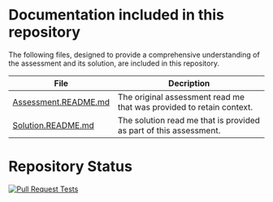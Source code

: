 # Documentation included in this repository

The following files, designed to provide a comprehensive understanding of the assessment and its solution, are included in this repository.

| File                 | Decription                                                        |
|----------------------|-------------------------------------------------------------------|
| [Assessment.README.md](https://github.com/DanielNieuwoudt/developer-assessment/blob/main/Assessment.README.md) | The original assessment read me that was provided to retain context.           |
| [Solution.README.md](https://github.com/DanielNieuwoudt/developer-assessment/blob/main/Solution.README.md)   | The solution read me that is provided as part of this assessment.  |

# Repository Status

[![Pull Request Tests](https://github.com/DanielNieuwoudt/developer-assessment/actions/workflows/pr.yaml/badge.svg)](https://github.com/DanielNieuwoudt/developer-assessment/actions/workflows/pr.yaml)